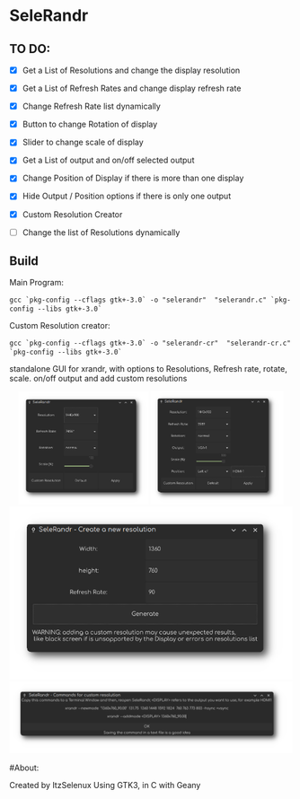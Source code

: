 # SeleRandr

## TO DO: 

- [x] Get a List of Resolutions and change the display resolution
- [x] Get a List of Refresh Rates and change display refresh rate 
- [x] Change Refresh Rate list dynamically 
- [x] Button to change Rotation of display
- [x] Slider to change scale of display
- [x] Get a List of output and on/off selected output
- [x] Change Position of Display if there is more than one display
- [x] Hide Output / Position options if there is only one output
- [x] Custom Resolution Creator

- [ ] Change the list of Resolutions dynamically

## Build 
Main Program:

```
gcc `pkg-config --cflags gtk+-3.0` -o "selerandr"  "selerandr.c" `pkg-config --libs gtk+-3.0`
```

Custom Resolution creator:

```
gcc `pkg-config --cflags gtk+-3.0` -o "selerandr-cr"  "selerandr-cr.c" `pkg-config --libs gtk+-3.0`
```

standalone GUI for xrandr, with options to Resolutions, Refresh rate, rotate, scale. on/off output and add custom resolutions
<p align="center" width="100%">
<img width=46% src="https://github.com/ItzSelenux/ItzSelenux.github.io/blob/main/res/pages/selerandr/1.png?raw=true">
<img width=47% src="https://github.com/ItzSelenux/ItzSelenux.github.io/blob/main/res/pages/selerandr/2.png?raw=true">
<img src="https://github.com/ItzSelenux/ItzSelenux.github.io/blob/main/res/pages/selerandr/3.png?raw=true">
<img src="https://github.com/ItzSelenux/ItzSelenux.github.io/blob/main/res/pages/selerandr/4.png?raw=true">
</p>



#About:

Created by ItzSelenux Using GTK3, in C with Geany

